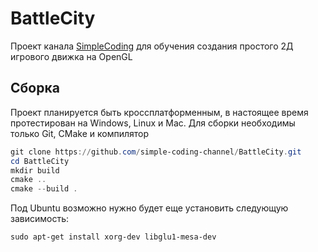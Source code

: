 # BattleCity

Проект канала [SimpleCoding](https://www.youtube.com/watch?v=wf37ukItjE8&list=PL6x9Hnsyqn2XU7vc8-oFLojbibK91fVd-&index=1&ab_channel=SimpleCoding) для обучения создания простого 2Д игрового движка на OpenGL

## Сборка
Проект планируется быть кроссплатформенным, в настоящее время протестирован на Windows, Linux и Mac.
Для сборки необходимы только Git, CMake и компилятор

```powershell
git clone https://github.com/simple-coding-channel/BattleCity.git
cd BattleCity
mkdir build
cmake ..
cmake --build .
```

Под Ubuntu возможно нужно будет еще установить следующую зависимость:
```powershell
sudo apt-get install xorg-dev libglu1-mesa-dev
```
